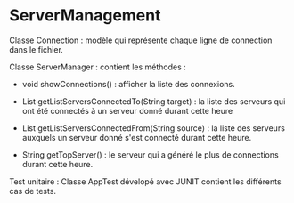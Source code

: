 # ServerManagement

Classe Connection : modèle qui représente chaque ligne de connection dans le fichier.

Classe ServerManager : contient les méthodes :

* void showConnections() : afficher la liste des connexions.

* List<String> getListServersConnectedTo(String target) : la liste des serveurs qui ont été connectés à un serveur donné durant cette heure

* List<String> getListServersConnectedFrom(String source) : la liste des serveurs auxquels un serveur donné s'est connecté durant cette heure.

* String getTopServer() : le serveur qui a généré le plus de connections durant cette heure.


Test unitaire : Classe AppTest dévelopé avec JUNIT contient les différents cas de tests.
